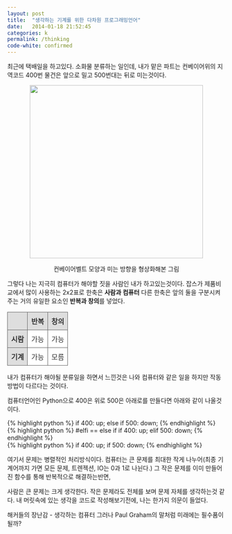 ```yaml
---
layout: post
title:  "생각하는 기계를 위한 다차원 프로그래밍언어"
date:   2014-01-18 21:52:45
categories: k
permalink: /thinking
code-white: confirmed
---
```

<style type="text/css">
table.gridtable {
	color:#333333;
	border-width: 1px;
	border-color: #666666;
	border-collapse: collapse;
}
table.gridtable th {
	border-width: 1px;
	padding: 8px;
	border-style: solid;
	border-color: #666666;
	background-color: #dedede;
}
table.gridtable td {
	border-width: 1px;
	padding: 8px;
	border-style: solid;
	border-color: #666666;
	background-color: #ffffff;
}
</style>

최근에 택배일을 하고있다. 소화물 분류하는 일인데, 내가 맡은 파트는 컨베이어위의 지역코드 400번 물건은 앞으로 밀고 500번대는 뒤로 미는것이다.

<center>
<img src="http://farm6.staticflickr.com/5491/12104211285_df0ae0f6d2_z.jpg" width="400">

컨베이어벨트 모양과 미는 방향을 형상화해본 그림
</center>

그렇다 나는 지극히 컴퓨터가 해야할 짓을 사람인 내가 하고있는것이다. 잡스가 제품비교에서 많이 사용하는 2x2표로 한축은 **사람과 컴퓨터** 다른 한축은 앞의 둘을 구분시켜주는 거의 유일한 요소인 **반복과 창의**를 넣었다.


<center><table class="gridtable">
<tr>
	<th></th><th>반복</th><th>창의</th>
</tr>
<tr>
	<th>시람</th><td>가능</td><td>가능</td>
</tr>
<tr>
	<th>기계</th><td>가능</td><td>모름</td>
</tr>
</table></center>

내가 컴퓨터가 해야될 분류일을 하면서 느낀것은 나와 컴퓨터와 같은 일을 하지만 작동방법이 다르다는 것이다.

컴퓨터언어인 Python으로 400은 위로 500은 아래로를 만들다면 아래와 같이 나올것이다.

{% highlight python %}
if 400:
  up;
else if 500:
  down;
{% endhighlight %}<br>
{% highlight python %}
#elfi == else if
if 400:
  up;
elif 500:
  down;
{% endhighlight %}<br>
{% highlight python %}
if 400:
  up;
if 500:
  down;
{% endhighlight %}

여기서 문제는 병렬적인 처리방식이다. 컴퓨터는 큰 문제를 최대한 작게 나누어(최종 기계어까지 가면 모든 문제, 트렌젝션, IO는 0과 1로 나뉜다.) 그 작은 문제를 이미 만들어진 함수를 통해 반복적으로 해결하는반면, 

사람은 큰 문제는 크게 생각한다. 작은 문제라도 전체를 보며 문제 자체를 생각하는것 같다. 내 머릿속에 있는 생각을 코드로 작성해보기전에, 나는 한가지 의문이 들었다.








해커들의 장난감 - 생각하는 컴퓨터 그러나 Paul Graham의 말처럼 미래에는 필수품이 될까?
